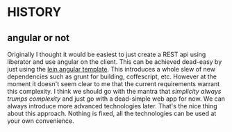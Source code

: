 # HISTORY

## angular or not
Originally I thought it would be easiest to just create a REST api
using liberator and use angular on the client. This can be achieved
dead-easy by just using the
[lein angular template](https://github.com/ShaneKilkelly/lein-angular-template).
This introduces a whole slew of new dependencies such as grunt for
building, coffescript, etc. However at the moment it doesn't seem
clear to me that the current requirements warrant this complexity. I
think we should go with the mantra that _simplicity always trumps
complexity_ and just go with a dead-simple web app for now. We can
always introduce more advanced technologies later. That's the nice
thing about this approach. Nothing is fixed, all the technologies can
be used at your own convenience.

